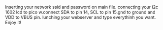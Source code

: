 Inserting your network ssid and password on main file. connecting your i2c 1602 lcd to pico w.connect SDA to pin 14, SCL to pin 15.gnd to ground and VDD to VBUS pin.
lunching your webserver and type everythinh you want. Enjoy it!
